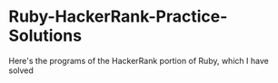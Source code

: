 # Ruby-HackerRank-Practice-Solutions
Here's the programs of the HackerRank portion of Ruby, which I have solved
